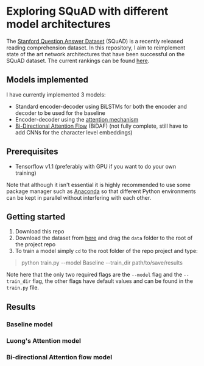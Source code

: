 # Exploring SQuAD with different model architectures
The [Stanford Question Answer Dataset](https://rajpurkar.github.io/SQuAD-explorer/) (SQuAD) is a recently released reading comprehension dataset. In this repository, I aim to reimplement state of the art network architectures that have been successful on the SQuAD dataset. The current rankings can be found [here](https://rajpurkar.github.io/SQuAD-explorer/).

## Models implemented
I have currently implemented 3 models:
* Standard encoder-decoder using BiLSTMs for both the encoder and decoder to be used for the baseline
* Encoder-decoder using the [attention mechanism](https://arxiv.org/pdf/1508.04025.pdf)
* [Bi-Directional Attention Flow](https://arxiv.org/pdf/1611.01603.pdf) (BiDAF) (not fully complete, still have to add CNNs for the character level embeddings)

## Prerequisites 
* Tensorflow v1.1 (preferably with GPU if you want to do your own training)

Note that although it isn't essential it is highly recommended to use some package manager such as [Anaconda](https://anaconda.org/) so that different Python environments can be kept in parallel without interfering with each other.

## Getting started 
1. Download this repo 
2. Download the dataset from [here](https://drive.google.com/open?id=0B77UOMTOybVZeWtnTF94QWJjekk) and drag the `data` folder to the root of the project repo
3. To train a model simply `cd` to the root folder of the repo project and type: 

> python train.py --model Baseline --train_dir path/to/save/results


Note here that the only two required flags are the `--model` flag and the `--train_dir` flag, the other flags have default values and can be found in the `train.py` file.

## Results

### Baseline model

### Luong's Attention model

### Bi-directional Attention flow model
